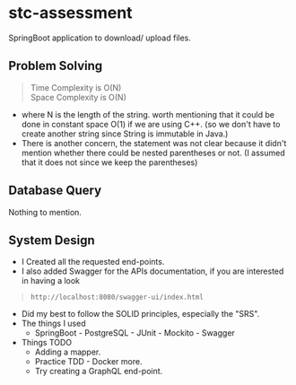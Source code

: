 # stc-assessment
SpringBoot application to download/ upload files.


## Problem Solving
> Time Complexity is O(N) <br>
> Space Complexity is O(N) 

+ where N is the length of the string. worth mentioning that it could be done in constant space O(1) if we are using C++. (so we don't have to create another string since String is immutable in Java.)
+ There is another concern, the statement was not clear because it didn't mention whether there could be nested parentheses or not. (I assumed that it does not since we keep the parentheses)


## Database Query
Nothing to mention.


## System Design
+ I Created all the requested end-points.
+ I also added Swagger for the APIs documentation, if you are interested in having a look
> `http://localhost:8080/swagger-ui/index.html`
+ Did my best to follow the SOLID principles, especially the "SRS".
+ The things I used
  + SpringBoot - PostgreSQL - JUnit - Mockito - Swagger
+ Things TODO
  + Adding a mapper.
  + Practice TDD - Docker more.
  + Try creating a GraphQL end-point.

